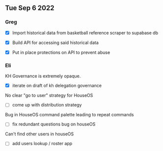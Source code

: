 ## Tue Sep 6 2022

### Greg

- [x] Import historical data from basketball reference scraper to supabase db
- [x] Build API for accessing said historical data
- [x] Put in place protections on API to prevent abuse


### Eli

KH Governance is extremely opaque.
- [x] iterate on draft of kh delegation governance

No clear "go to user" strategy for HouseOS
- [ ] come up with distribution strategy

Bug in HouseOS command palette leading to repeat commands
- [ ] fix redundant questions bug on houseOS

Can't find other users in houseOS
- [ ] add users lookup / roster app

